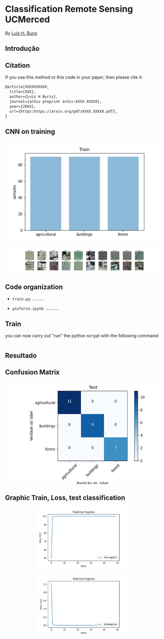 # Classification Remote Sensing UCMerced

By [Luiz H. Buris](http://)


## Introdução



## Citation

If you use this method or this code in your paper, then please cite it:

```
@article{XXXXXXXXXX,
  title={XXX},
  author={Luiz H Buris},
  journal={arXiv preprint arXiv:XXXX.XXXXX},
  year={20XX},
  url={https:https://arxiv.org/pdf/XXXX.XXXXX.pdf},
}
```

##  CNN on training

<p align="center">
<img src="./fig/balanced.png" width="500px"></img>
</p>

<p align="center">
<img src="./fig/example_distribution.png" width="1200px"></img>
</p>


## Code organization

- `train.py`: .........

- `pixforce.ipynb`: ...........



## Train
you can now carry out "run" the python scrypt with the following command:

```sh


```

## Resultado

## Confusion Matrix 

<p align="center">
<img src="./fig/confusion_matrix.png" width="500px"></img>
</p>


## Graphic Train, Loss, test classification


<p align="center">
<img src="./fig/trainACC.png" width="300px"></img>
</p>

<p align="center">
<img src="./fig/trainLoss.png" width="300px"></img>
</p>
